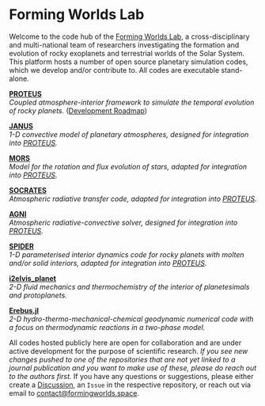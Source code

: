 # Forming Worlds Lab

Welcome to the code hub of the [Forming Worlds Lab](https://www.formingworlds.space), a cross-disciplinary and multi-national team of researchers investigating the formation and evolution of rocky exoplanets and terrestrial worlds of the Solar System. This platform hosts a number of open source planetary simulation codes, which we develop and/or contribute to. All codes are executable stand-alone.

[**PROTEUS**](https://github.com/FormingWorlds/PROTEUS)  
*Coupled atmosphere-interior framework to simulate the temporal evolution of rocky planets.*
([Development Roadmap](https://github.com/orgs/FormingWorlds/projects/7))
 
[**JANUS**](https://github.com/FormingWorlds/JANUS)  
*1-D convective model of planetary atmospheres, designed for integration into [PROTEUS](https://github.com/FormingWorlds/PROTEUS).*

[**MORS**](https://github.com/FormingWorlds/MORS)  
*Model for the rotation and flux evolution of stars, adapted for integration into [PROTEUS](https://github.com/FormingWorlds/PROTEUS).*

[**SOCRATES**](https://github.com/FormingWorlds/SOCRATES)  
*Atmospheric radiative transfer code, adapted for integration into [PROTEUS](https://github.com/FormingWorlds/PROTEUS).*

[**AGNI**](https://github.com/nichollsh/AGNI)  
*Atmospheric radiative-convective solver, designed for integration into [PROTEUS](https://github.com/FormingWorlds/PROTEUS).*

[**SPIDER**](https://github.com/djbower/spider)  
*1-D parameterised interior dynamics code for rocky planets with molten and/or solid interiors, adapted for integration into [PROTEUS](https://github.com/FormingWorlds/PROTEUS).*

[**i2elvis_planet**](https://github.com/FormingWorlds/i2elvis_planet)  
*2-D fluid mechanics and thermochemistry of the interior of planetesimals and protoplanets.*

[**Erebus.jl**](https://github.com/FormingWorlds/Erebus.jl)  
*2-D hydro-thermo-mechanical-chemical geodynamic numerical code with a focus on thermodynamic reactions in a two-phase model.*

All codes hosted publicly here are open for collaboration and are under active development for the purpose of scientific research. _If you see new changes pushed to one of the repositories that are not yet linked to a journal publication and you want to make use of these, please do reach out to the authors first._ If you have any questions or suggestions, please either create a [Discussion](https://github.com/orgs/FormingWorlds/discussions), an `Issue` in the respective repository, or reach out via email to contact@formingworlds.space.
